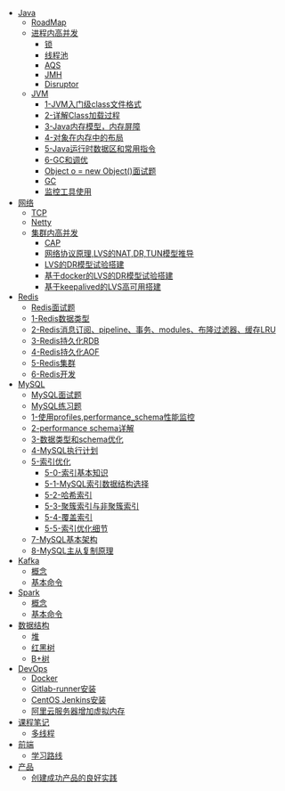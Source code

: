 * [Java]()
  * [RoadMap](java/roadmap.md)
  * [进程内高并发]()
    * [锁](java/concurrent/lock.md)
    * [线程池](java/concurrent/线程池.md)
    * [AQS](java/concurrent/aqs.md)
    * [JMH](java/concurrent/JMH.md)
    * [Disruptor](java/concurrent/Disruptor.md)
  * [JVM]()
    * [1-JVM入门级class文件格式](java/jvm/01_ClassFileFormat.md)
    * [2-详解Class加载过程](java/jvm/02_ClassLodingLinkingInitializing.md)
    * [3-Java内存模型，内存屏障](java/jvm/03_01_JMM.md)
    * [4-对象在内存中的布局](java/jvm/03_02_JavaAgent_AboutObject.md)
    * [5-Java运行时数据区和常用指令](java/jvm/04_JavaRuntimeDataArea_InstructionSet.md)
    * [6-GC和调优](java/jvm/05_GCAndTuning.md)
    * [Object o = new Object()面试题](java/jvm/newObject.md)
    * [GC](java/jvm/gc.md)
    * [监控工具使用](java/jvm/jstack.md)
* [网络]()
  * [TCP](network/tcp.md)
  * [Netty](network/netty/netty.md)
  * [集群内高并发]()
    * [CAP](network/集群内高并发/00_CAP.md)
    * [网络协议原理,LVS的NAT,DR,TUN模型推导](network/集群内高并发/01_网络协议原理.md)
    * [LVS的DR模型试验搭建](network/集群内高并发/02_LVS的DR模型试验搭建.md)
    * [基于docker的LVS的DR模型试验搭建](network/集群内高并发/02.1_基于docker的LVS的DR模型试验搭建.md)
    * [基于keepalived的LVS高可用搭建](network/集群内高并发/03_基于keepalived的LVS高可用搭建.md)
* [Redis]()
  * [Redis面试题](redis/00_Redis面试题.md)
  * [1-Redis数据类型](redis/01_Redis_DataType.md)
  * [2-Redis消息订阅、pipeline、事务、modules、布隆过滤器、缓存LRU](redis/02_Redis_misc.md)
  * [3-Redis持久化RDB](redis/03_Redis_RDB.md)
  * [4-Redis持久化AOF](redis/04_Redis_AOF.md)
  * [5-Redis集群](redis/05_Redis集群.md)
  * [6-Redis开发](redis/06_Redis开发.md)
* [MySQL]()
  * [MySQL面试题](mysql/面试.md)
  * [MySQL练习题](mysql/mysql练习题.md)
  * [1-使用profiles,performance_schema性能监控](mysql/01_使用profiles,performance_schema性能监控.md)
  * [2-performance schema详解](mysql/02_performance_schema详解.md)
  * [3-数据类型和schema优化](mysql/03_MySQL数据类型和schema优化.md)
  * [4-MySQL执行计划](mysql/04_mysql执行计划.md)
  * [5-索引优化]()
    * [5-0-索引基本知识](mysql/05_0_索引基本知识.md)
    * [5-1-MySQL索引数据结构选择](mysql/05_1_mysql索引数据结构选择.md)
    * [5-2-哈希索引](mysql/05_2_哈希索引.md)
    * [5-3-聚簇索引与非聚簇索引](mysql/05_3_聚簇索引与非聚簇索引.md)
    * [5-4-覆盖索引](mysql/05_4_覆盖索引.md)
    * [5-5-索引优化细节](mysql/05_5_索引优化细节.md)
  * [7-MySQL基本架构](mysql/07_MySQL基本架构.md)
  * [8-MySQL主从复制原理](mysql/08_mysql主从复制原理.md)
* [Kafka](kafka/README.md)
  * [概念](kafka/concept.md)
  * [基本命令](kafka/cmd.md)
* [Spark](spark/README.md)
  * [概念](spark/concept.md)
  * [基本命令](spark/cmd.md)
* [数据结构](data_structure/README.md)
  * [堆](data_structure/heap.md)
  * [红黑树](data_structure/red_black_tree.md)    
  * [B+树](data_structure/B+树添加删除数据.md)    
* [DevOps]()
  * [Docker](DevOps/docker.md)
  * [Gitlab-runner安装](DevOps/gitlab-runner.md)
  * [CentOS Jenkins安装](DevOps/jenkins.md)
  * [阿里云服务器增加虚拟内存](DevOps/aliyun-swapfile.md)
* [课程笔记]()
  * [多线程](course/多线程/多线程.md)
* [前端]()
  * [学习路线](前端/roadmap.md)
* [产品]()
  * [创建成功产品的良好实践](product/1.md)
